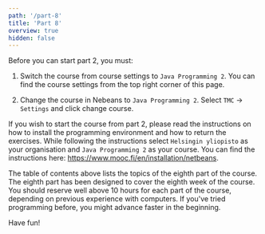 ```yaml
---
path: '/part-8'
title: 'Part 8'
overview: true
hidden: false
---
```


<please-login></please-login>

<text-box variant="hint" name="Important: Switching to Part 2 from Part 1.">

Before you can start part 2, you must:

1. Switch the course from course settings to `Java Programming 2`. You can find the course settings from the top right corner of this page.

2. Change the course in Nebeans to `Java Programming 2`. Select `TMC` -> `Settings` and click change course.

</text-box>


<text-box variant="hint" name="If you're starting the course from this part.">

If you wish to start the course from part 2, please read the instructions on how to install the programming environment and how to return the exercises. While following the instructions select `Helsingin yliopisto` as your organisation and `Java Programming 2` as your course. You can find the instructions here: https://www.mooc.fi/en/installation/netbeans.

</text-box>

<pages-in-this-section></pages-in-this-section>

The table of contents above lists the topics of the eighth part of the course. The eighth part has been designed to cover the eighth week of the course. You should reserve well above 10 hours for each part of the course, depending on previous experience with computers. If you've tried programming before, you might advance faster in the beginning.

Have fun!

<exercises-in-this-section></exercises-in-this-section>
